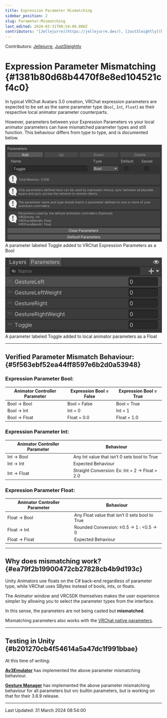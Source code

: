 ```yaml
---
title: Expression Parameter Mismatching
sidebar_position: 2
slug: Parameter-Mismatching
last_edited: 2024-03-31T08:54:00.000Z
contributors: "[Jellejurre](https://jellejurre.dev/), [JustSleightly](https://vrc.sleightly.dev/)"
---
```

Contributors: [Jellejurre](https://jellejurre.dev/), [JustSleightly](https://vrc.sleightly.dev/)



# Expression Parameter Mismatching {#1381b80d68b4470f8e8ed104521cf4c0}


In typical VRChat Avatars 3.0 creation, VRChat expression parameters are expected to be set as the same parameter type (`Bool`, `Int`, `Float`) as their respective local animator parameter counterparts.


However, parameters between your Expression Parameters vs your local animator parameters can have mismatched parameter types and still function. This behaviour differs from type to type, and is documented below.


<div class='notion-row'>
<div class='notion-column' style={{width: 'calc((100% - (min(32px, 4vw) * 1)) * 0.5)'}}>


![A parameter labeled Toggle added to VRChat Expression Parameters as a Bool](./557974353.png)<br/><GreyItalicText>A parameter labeled Toggle added to VRChat Expression Parameters as a Bool</GreyItalicText>


</div><div className='notion-spacer'></div>

<div class='notion-column' style={{width: 'calc((100% - (min(32px, 4vw) * 1)) * 0.5)'}}>


![A parameter labeled Toggle added to local animator parameters as a Float](./1788072644.png)<br/><GreyItalicText>A parameter labeled Toggle added to local animator parameters as a Float</GreyItalicText>



</div><div className='notion-spacer'></div>
</div>


---


## Verified Parameter Mismatch Behaviour: {#5f563ebf52ea44ff8597e6b2d0a53948}


<div class='notion-row'>
<div class='notion-column' style={{width: 'calc((100% - (min(32px, 4vw) * 2)) * 0.33333333333333337)'}}>


### Expression Parameter Bool:



| Animator Controller Parameter | Expression Bool = False | Expression Bool = True |
| ----------------------------- | ----------------------- | ---------------------- |
| Bool → Bool                   | Bool = False            | Bool = True            |
| Bool → Int                    | Int = 0                 | Int = 1                |
| Bool → Float                  | Float = 0.0             | Float = 1.0            |


</div><div className='notion-spacer'></div>

<div class='notion-column' style={{width: 'calc((100% - (min(32px, 4vw) * 2)) * 0.3333333333333333)'}}>


### Expression Parameter Int:



| Animator Controller Parameter | Behaviour                                       |
| ----------------------------- | ----------------------------------------------- |
| Int → Bool                    | Any Int value that isn’t 0 sets bool to True    |
| Int → Int                     | Expected Behaviour                              |
| Int → Float                   | Straight Conversion:  Ex: Int = 2 → Float = 2.0 |


</div><div className='notion-spacer'></div>

<div class='notion-column' style={{width: 'calc((100% - (min(32px, 4vw) * 2)) * 0.3333333333333334)'}}>


### Expression Parameter Float:



| Animator Controller Parameter | Behaviour                                      |
| ----------------------------- | ---------------------------------------------- |
| Float → Bool                  | Any Float value that isn’t 0 sets bool to True |
| Float → Int                   | Rounded Conversion: ≥0.5 → 1 : \<0.5 → 0       |
| Float → Float                 | Expected Behaviour                             |


</div><div className='notion-spacer'></div>
</div>


---


## Why does mismatching work? {#ea79f2b19900472cb27828cb4b9d193c}


Unity Animators use floats on the C# back-end regardless of parameter type, while VRChat uses SBytes instead of bools, ints, or floats.


The Animator window and VRCSDK themselves makes the user experience simpler by allowing you to select the parameter types from the interface.


In this sense, the parameters are not being casted but **mismatched**.


Mismatching parameters also works with the [VRChat native parameters](https://docs.vrchat.com/docs/animator-parameters#parameters).


---


## Testing in Unity {#b201270cb4f54614a5a47dc1f991bbae}


At this time of writing:


[**Av3Emulator**](https://github.com/lyuma/Av3Emulator) has implemented the above parameter mismatching behaviour.


[**Gesture Manager**](https://github.com/BlackStartx/VRC-Gesture-Manager) has implemented the above parameter mismatching behaviour for all parameters but vrc builtin parameters, but is working on that for their 3.8.9 release.



---
<RightAlignedText>Last Updated: 31 March 2024 08:54:00</RightAlignedText>